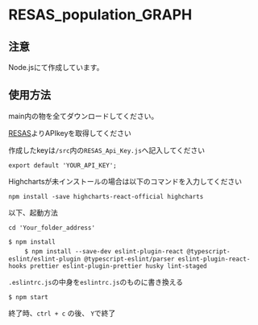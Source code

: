 # RESAS_population_GRAPH

## 注意

Node.jsにて作成しています。

## 使用方法

main内の物を全てダウンロードしてください。  

[RESAS](https://opendata.resas-portal.go.jp/)よりAPIkeyを取得してください  

作成したkeyは`/src`内の`RESAS_Api_Key.js`へ記入してください  

`export default 'YOUR_API_KEY';`

Highchartsが未インストールの場合は以下のコマンドを入力してください

`npm install -save highcharts-react-official highcharts`  

以下、起動方法  
  
`cd 'Your_folder_address'`  

`$ npm install`  
　　
`$ npm install --save-dev eslint-plugin-react @typescript-eslint/eslint-plugin @typescript-eslint/parser eslint-plugin-react-hooks prettier eslint-plugin-prettier husky lint-staged`

`.eslintrc.js`の中身を`eslintrc.js`のものに書き換える

`$ npm start`
  
終了時、`ctrl + c` の後、 `Y`で終了
